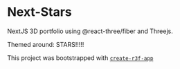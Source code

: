 # Next-Stars

NextJS 3D portfolio using @react-three/fiber and Threejs.

Themed around: STARS!!!!!

This project was bootstrapped with [`create-r3f-app`](https://github.com/utsuboco/create-r3f-app)
